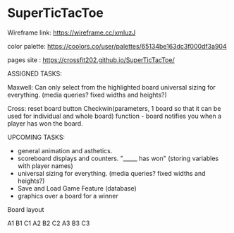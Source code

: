 # SuperTicTacToe

Wireframe link: https://wireframe.cc/xmIuzJ

color palette: https://coolors.co/user/palettes/65134be163dc3f000df3a904

pages site : https://crossfit202.github.io/SuperTicTacToe/

ASSIGNED TASKS: 

Maxwell: 
Can only select from the highlighted board
universal sizing for everything. (media queries? fixed widths and heights?)

Cross:
reset board button
Checkwin(parameters, 1 board so that it can be used for individual and whole board) function - board notifies you when a player has won the board. 


UPCOMING TASKS: 

- general animation and asthetics. 
- scoreboard displays and counters. "_____ has won" (storing variables with player names)
- universal sizing for everything. (media queries? fixed widths and heights?)
- Save and Load Game Feature (database)
- graphics over a board for a winner


Board layout

A1 B1 C1
A2 B2 C2
A3 B3 C3